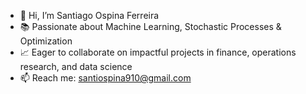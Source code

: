 - 👋 Hi, I’m Santiago Ospina Ferreira
- 📚 Passionate about Machine Learning, Stochastic Processes & Optimization
- 📈 Eager to collaborate on impactful projects in finance, operations research, and data science
- 📫 Reach me: santiospina910@gmail.com

<!---
santtiospina/santtiospina is a ✨ special ✨ repository because its `README.md` (this file) appears on your GitHub profile.
You can click the Preview link to take a look at your changes.
--->
